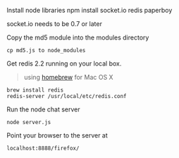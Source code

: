 
Install node libraries
    npm install socket.io redis paperboy

socket.io needs to be 0.7 or later

Copy the md5 module into the modules directory

    cp md5.js to node_modules

Get redis 2.2 running on your local box.

> using [homebrew](http://mxcl.github.com/homebrew/) for Mac OS X

    brew install redis
    redis-server /usr/local/etc/redis.conf

Run the node chat server

    node server.js

Point your browser to the server at 

    localhost:8888/firefox/
